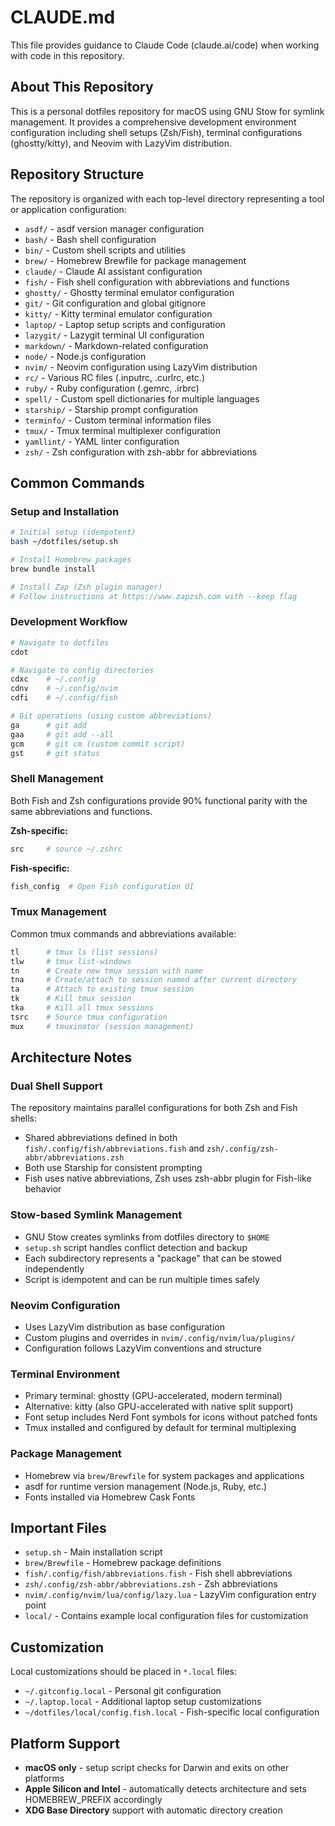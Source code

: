 # CLAUDE.md

This file provides guidance to Claude Code (claude.ai/code) when working with code in this repository.

## About This Repository

This is a personal dotfiles repository for macOS using GNU Stow for symlink management. It provides a comprehensive development environment configuration including shell setups (Zsh/Fish), terminal configurations (ghostty/kitty), and Neovim with LazyVim distribution.

## Repository Structure

The repository is organized with each top-level directory representing a tool or application configuration:

- `asdf/` - asdf version manager configuration
- `bash/` - Bash shell configuration
- `bin/` - Custom shell scripts and utilities
- `brew/` - Homebrew Brewfile for package management
- `claude/` - Claude AI assistant configuration
- `fish/` - Fish shell configuration with abbreviations and functions
- `ghostty/` - Ghostty terminal emulator configuration
- `git/` - Git configuration and global gitignore
- `kitty/` - Kitty terminal emulator configuration
- `laptop/` - Laptop setup scripts and configuration
- `lazygit/` - Lazygit terminal UI configuration
- `markdown/` - Markdown-related configuration
- `node/` - Node.js configuration
- `nvim/` - Neovim configuration using LazyVim distribution
- `rc/` - Various RC files (.inputrc, .curlrc, etc.)
- `ruby/` - Ruby configuration (.gemrc, .irbrc)
- `spell/` - Custom spell dictionaries for multiple languages
- `starship/` - Starship prompt configuration
- `terminfo/` - Custom terminal information files
- `tmux/` - Tmux terminal multiplexer configuration
- `yamllint/` - YAML linter configuration
- `zsh/` - Zsh configuration with zsh-abbr for abbreviations

## Common Commands

### Setup and Installation

```bash
# Initial setup (idempotent)
bash ~/dotfiles/setup.sh

# Install Homebrew packages
brew bundle install

# Install Zap (Zsh plugin manager)
# Follow instructions at https://www.zapzsh.com with --keep flag
```

### Development Workflow

```bash
# Navigate to dotfiles
cdot

# Navigate to config directories
cdxc    # ~/.config
cdnv    # ~/.config/nvim
cdfi    # ~/.config/fish

# Git operations (using custom abbreviations)
ga      # git add
gaa     # git add --all
gcm     # git cm (custom commit script)
gst     # git status
```

### Shell Management

Both Fish and Zsh configurations provide 90% functional parity with the same abbreviations and functions.

**Zsh-specific:**

```bash
src     # source ~/.zshrc
```

**Fish-specific:**

```bash
fish_config  # Open Fish configuration UI
```

### Tmux Management

Common tmux commands and abbreviations available:

```bash
tl      # tmux ls (list sessions)
tlw     # tmux list-windows
tn      # Create new tmux session with name
tna     # Create/attach to session named after current directory
ta      # Attach to existing tmux session
tk      # Kill tmux session
tka     # Kill all tmux sessions
tsrc    # Source tmux configuration
mux     # tmuxinator (session management)
```

## Architecture Notes

### Dual Shell Support

The repository maintains parallel configurations for both Zsh and Fish shells:

- Shared abbreviations defined in both `fish/.config/fish/abbreviations.fish` and `zsh/.config/zsh-abbr/abbreviations.zsh`
- Both use Starship for consistent prompting
- Fish uses native abbreviations, Zsh uses zsh-abbr plugin for Fish-like behavior

### Stow-based Symlink Management

- GNU Stow creates symlinks from dotfiles directory to `$HOME`
- `setup.sh` script handles conflict detection and backup
- Each subdirectory represents a "package" that can be stowed independently
- Script is idempotent and can be run multiple times safely

### Neovim Configuration

- Uses LazyVim distribution as base configuration
- Custom plugins and overrides in `nvim/.config/nvim/lua/plugins/`
- Configuration follows LazyVim conventions and structure

### Terminal Environment

- Primary terminal: ghostty (GPU-accelerated, modern terminal)
- Alternative: kitty (also GPU-accelerated with native split support)
- Font setup includes Nerd Font symbols for icons without patched fonts
- Tmux installed and configured by default for terminal multiplexing

### Package Management

- Homebrew via `brew/Brewfile` for system packages and applications
- asdf for runtime version management (Node.js, Ruby, etc.)
- Fonts installed via Homebrew Cask Fonts

## Important Files

- `setup.sh` - Main installation script
- `brew/Brewfile` - Homebrew package definitions
- `fish/.config/fish/abbreviations.fish` - Fish shell abbreviations
- `zsh/.config/zsh-abbr/abbreviations.zsh` - Zsh abbreviations
- `nvim/.config/nvim/lua/config/lazy.lua` - LazyVim configuration entry point
- `local/` - Contains example local configuration files for customization

## Customization

Local customizations should be placed in `*.local` files:

- `~/.gitconfig.local` - Personal git configuration
- `~/.laptop.local` - Additional laptop setup customizations
- `~/dotfiles/local/config.fish.local` - Fish-specific local configuration

## Platform Support

- **macOS only** - setup script checks for Darwin and exits on other platforms
- **Apple Silicon and Intel** - automatically detects architecture and sets HOMEBREW_PREFIX accordingly
- **XDG Base Directory** support with automatic directory creation

